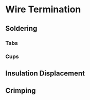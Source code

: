 # Wire Termination

## Soldering

<!--
TODO: [NASA standards](https://workmanship.nasa.gov/lib/insp/2 books/links/sections/614 Solder Cups.html)
TODO: [Title](https://www.assemblymag.com/articles/83099-wire-termination-uses-and-methods)
-->
### Tabs

### Cups

## Insulation Displacement

## Crimping